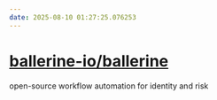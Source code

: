 ```yaml
---
date: 2025-08-10 01:27:25.076253
---
```


# [ballerine-io/ballerine](https://github.com/ballerine-io/ballerine)

open-source workflow automation for identity and risk